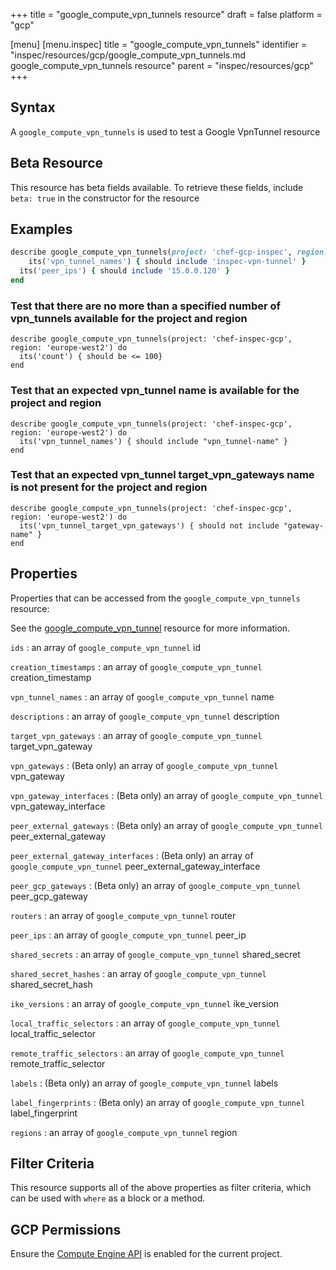 +++
title = "google_compute_vpn_tunnels resource"
draft = false
platform = "gcp"

[menu]
  [menu.inspec]
    title = "google_compute_vpn_tunnels"
    identifier = "inspec/resources/gcp/google_compute_vpn_tunnels.md google_compute_vpn_tunnels resource"
    parent = "inspec/resources/gcp"
+++

## Syntax

A `google_compute_vpn_tunnels` is used to test a Google VpnTunnel resource

## Beta Resource

This resource has beta fields available. To retrieve these fields, include `beta: true` in the constructor for the resource

## Examples

```ruby
describe google_compute_vpn_tunnels(project: 'chef-gcp-inspec', region: 'europe-west2') do
	its('vpn_tunnel_names') { should include 'inspec-vpn-tunnel' }
  its('peer_ips') { should include '15.0.0.120' }
end
```

### Test that there are no more than a specified number of vpn_tunnels available for the project and region

    describe google_compute_vpn_tunnels(project: 'chef-inspec-gcp', region: 'europe-west2') do
      its('count') { should be <= 100}
    end

### Test that an expected vpn_tunnel name is available for the project and region

    describe google_compute_vpn_tunnels(project: 'chef-inspec-gcp', region: 'europe-west2') do
      its('vpn_tunnel_names') { should include "vpn_tunnel-name" }
    end

### Test that an expected vpn_tunnel target_vpn_gateways name is not present for the project and region

    describe google_compute_vpn_tunnels(project: 'chef-inspec-gcp', region: 'europe-west2') do
      its('vpn_tunnel_target_vpn_gateways') { should not include "gateway-name" }
    end

## Properties

Properties that can be accessed from the `google_compute_vpn_tunnels` resource:

See the [google_compute_vpn_tunnel](/inspec/resources/google_compute_vpn_tunnel/#properties) resource for more information.

`ids`
: an array of `google_compute_vpn_tunnel` id

`creation_timestamps`
: an array of `google_compute_vpn_tunnel` creation_timestamp

`vpn_tunnel_names`
: an array of `google_compute_vpn_tunnel` name

`descriptions`
: an array of `google_compute_vpn_tunnel` description

`target_vpn_gateways`
: an array of `google_compute_vpn_tunnel` target_vpn_gateway

`vpn_gateways`
: (Beta only) an array of `google_compute_vpn_tunnel` vpn_gateway

`vpn_gateway_interfaces`
: (Beta only) an array of `google_compute_vpn_tunnel` vpn_gateway_interface

`peer_external_gateways`
: (Beta only) an array of `google_compute_vpn_tunnel` peer_external_gateway

`peer_external_gateway_interfaces`
: (Beta only) an array of `google_compute_vpn_tunnel` peer_external_gateway_interface

`peer_gcp_gateways`
: (Beta only) an array of `google_compute_vpn_tunnel` peer_gcp_gateway

`routers`
: an array of `google_compute_vpn_tunnel` router

`peer_ips`
: an array of `google_compute_vpn_tunnel` peer_ip

`shared_secrets`
: an array of `google_compute_vpn_tunnel` shared_secret

`shared_secret_hashes`
: an array of `google_compute_vpn_tunnel` shared_secret_hash

`ike_versions`
: an array of `google_compute_vpn_tunnel` ike_version

`local_traffic_selectors`
: an array of `google_compute_vpn_tunnel` local_traffic_selector

`remote_traffic_selectors`
: an array of `google_compute_vpn_tunnel` remote_traffic_selector

`labels`
: (Beta only) an array of `google_compute_vpn_tunnel` labels

`label_fingerprints`
: (Beta only) an array of `google_compute_vpn_tunnel` label_fingerprint

`regions`
: an array of `google_compute_vpn_tunnel` region

## Filter Criteria

This resource supports all of the above properties as filter criteria, which can be used
with `where` as a block or a method.

## GCP Permissions

Ensure the [Compute Engine API](https://console.cloud.google.com/apis/library/compute.googleapis.com/) is enabled for the current project.
